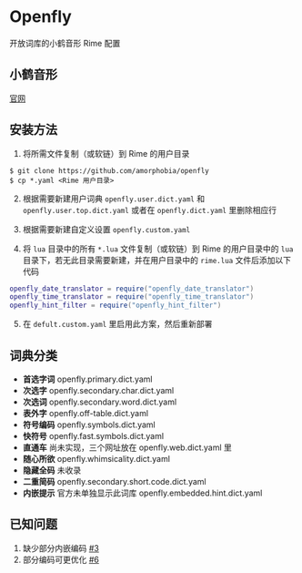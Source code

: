 # Openfly

开放词库的小鹤音形 Rime 配置

## 小鹤音形

[官网](https://flypy.com/)

## 安装方法

1. 将所需文件复制（或软链）到 Rime 的用户目录
```shell
$ git clone https://github.com/amorphobia/openfly
$ cp *.yaml <Rime 用户目录>
```

2. 根据需要新建用户词典 `openfly.user.dict.yaml` 和 `openfly.user.top.dict.yaml` 或者在 `openfly.dict.yaml` 里删除相应行

3. 根据需要新建自定义设置 `openfly.custom.yaml`

4. 将 `lua` 目录中的所有 `*.lua` 文件复制（或软链）到 Rime 的用户目录中的 `lua` 目录下，若无此目录需要新建，并在用户目录中的 `rime.lua` 文件后添加以下代码
```lua
openfly_date_translator = require("openfly_date_translator")
openfly_time_translator = require("openfly_time_translator")
openfly_hint_filter = require("openfly_hint_filter")
```

5. 在 `defult.custom.yaml` 里启用此方案，然后重新部署

## 词典分类

- **首选字词** openfly.primary.dict.yaml
- **次选字** openfly.secondary.char.dict.yaml
- **次选词** openfly.secondary.word.dict.yaml
- **表外字** openfly.off-table.dict.yaml
- **符号编码** openfly.symbols.dict.yaml
- **快符号** openfly.fast.symbols.dict.yaml
- **直通车** 尚未实现，三个网址放在 openfly.web.dict.yaml 里
- **随心所欲** openfly.whimsicality.dict.yaml
- **隐藏全码** 未收录
- **二重简码** openfly.secondary.short.code.dict.yaml
- **内嵌提示** 官方未单独显示此词库 openfly.embedded.hint.dict.yaml

## 已知问题

1. 缺少部分内嵌编码 [#3](https://github.com/amorphobia/openfly/issues/3)
2. 部分编码可更优化 [#6](https://github.com/amorphobia/openfly/issues/6)
